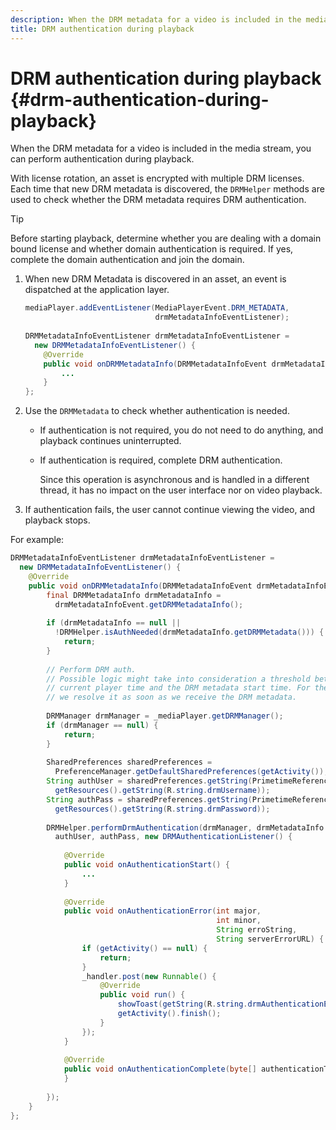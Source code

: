 ```yaml
---
description: When the DRM metadata for a video is included in the media stream, you can perform authentication during playback.
title: DRM authentication during playback
---
```


# DRM authentication during playback {#drm-authentication-during-playback}

When the DRM metadata for a video is included in the media stream, you can perform authentication during playback.

With license rotation, an asset is encrypted with multiple DRM licenses. Each time that new DRM metadata is discovered, the `DRMHelper` methods are used to check whether the DRM metadata requires DRM authentication.

>[!TIP]
>
>Before starting playback, determine whether you are dealing with a domain bound license and whether domain authentication is required. If yes, complete the domain authentication and join the domain.

1. When new DRM Metadata is discovered in an asset, an event is dispatched at the application layer.

   ```java
   mediaPlayer.addEventListener(MediaPlayerEvent.DRM_METADATA,  
                                drmMetadataInfoEventListener); 
    
   DRMMetadataInfoEventListener drmMetadataInfoEventListener =  
     new DRMMetadataInfoEventListener() { 
       @Override 
       public void onDRMMetadataInfo(DRMMetadataInfoEvent drmMetadataInfoEvent) { 
           ... 
       } 
   };
   ```

1. Use the `DRMMetadata` to check whether authentication is needed.

    * If authentication is not required, you do not need to do anything, and playback continues uninterrupted. 
    * If authentication is required, complete DRM authentication.

      Since this operation is asynchronous and is handled in a different thread, it has no impact on the user interface nor on video playback.

1. If authentication fails, the user cannot continue viewing the video, and playback stops.

<!--<a id="example_939B95F831A245869F9248E2767F260C"></a>-->

For example: 

```java
DRMMetadataInfoEventListener drmMetadataInfoEventListener =  
  new DRMMetadataInfoEventListener() { 
    @Override 
    public void onDRMMetadataInfo(DRMMetadataInfoEvent drmMetadataInfoEvent) { 
        final DRMMetadataInfo drmMetadataInfo =  
          drmMetadataInfoEvent.getDRMMetadataInfo(); 
 
        if (drmMetadataInfo == null ||  
          !DRMHelper.isAuthNeeded(drmMetadataInfo.getDRMMetadata())) { 
            return; 
        } 
 
        // Perform DRM auth. 
        // Possible logic might take into consideration a threshold between the  
        // current player time and the DRM metadata start time. For the time being,  
        // we resolve it as soon as we receive the DRM metadata. 
 
        DRMManager drmManager = _mediaPlayer.getDRMManager(); 
        if (drmManager == null) { 
            return; 
        } 
 
        SharedPreferences sharedPreferences =  
          PreferenceManager.getDefaultSharedPreferences(getActivity()); 
        String authUser = sharedPreferences.getString(PrimetimeReference.SETTINGS_DRM_USERNAME,  
          getResources().getString(R.string.drmUsername)); 
        String authPass = sharedPreferences.getString(PrimetimeReference.SETTINGS_DRM_PASSWORD,  
          getResources().getString(R.string.drmPassword)); 
 
        DRMHelper.performDrmAuthentication(drmManager, drmMetadataInfo.getDRMMetadata(),  
          authUser, authPass, new DRMAuthenticationListener() { 
 
            @Override 
            public void onAuthenticationStart() { 
                ... 
            } 
 
            @Override 
            public void onAuthenticationError(int major,  
                                              int minor,  
                                              String erroString,  
                                              String serverErrorURL) { 
                if (getActivity() == null) { 
                    return; 
                } 
                _handler.post(new Runnable() { 
                    @Override 
                    public void run() { 
                        showToast(getString(R.string.drmAuthenticationError)); 
                        getActivity().finish(); 
                    } 
                }); 
            } 
 
            @Override 
            public void onAuthenticationComplete(byte[] authenticationToken) { 
            } 
 
        }); 
    } 
}; 

```


